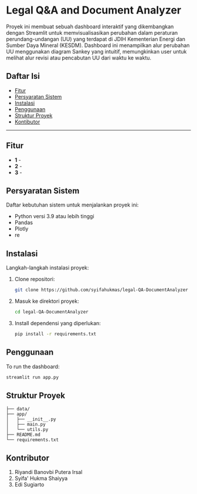 # Legal Q&A and Document Analyzer

Proyek ini membuat sebuah dashboard interaktif yang dikembangkan dengan Streamlit untuk memvisualisasikan perubahan dalam peraturan perundang-undangan (UU) yang terdapat di JDIH Kementerian Energi dan Sumber Daya Mineral (KESDM). Dashboard ini menampilkan alur perubahan UU menggunakan diagram Sankey yang intuitif, memungkinkan user untuk melihat alur revisi atau pencabutan UU dari waktu ke waktu.

## Daftar Isi
- [Fitur](#fitur)
- [Persyaratan Sistem](#persyaratan-sistem)
- [Instalasi](#instalasi)
- [Penggunaan](#penggunaan)
- [Struktur Proyek](#struktur-proyek)
- [Kontibutor](#kontributor)

---

## Fitur

- **1** - 
- **2** - 
- **3** -  

## Persyaratan Sistem

Daftar kebutuhan sistem untuk menjalankan proyek ini:
- Python versi 3.9 atau lebih tinggi
- Pandas
- Plotly
- re

## Instalasi

Langkah-langkah instalasi proyek:
1. Clone repositori:
    ```bash
    git clone https://github.com/syifahukmas/legal-QA-DocumentAnalyzer
    ```
2. Masuk ke direktori proyek:
    ```bash
    cd legal-QA-DocumentAnalyzer
    ```
3. Install dependensi yang diperlukan:
    ```bash
    pip install -r requirements.txt
    ```

## Penggunaan

To run the dashboard:
```bash
streamlit run app.py
```

## Struktur Proyek
```
├── data/
├── app/
│   ├── __init__.py
│   ├── main.py
│   └── utils.py
├── README.md
└── requirements.txt
```

## Kontributor
1. Riyandi Banovbi Putera Irsal
2. Syifa' Hukma Shaiyya
3. Edi Sugiarto
